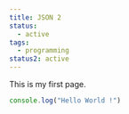 ```yaml
---
title: JSON 2
status:
  - active
tags:
  - programming
status2: active
---
```

This is my first page.

```js
console.log("Hello World !")
```
